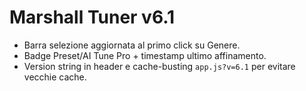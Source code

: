 # Marshall Tuner v6.1
- Barra selezione aggiornata al primo click su Genere.
- Badge Preset/AI Tune Pro + timestamp ultimo affinamento.
- Version string in header e cache-busting `app.js?v=6.1` per evitare vecchie cache.

